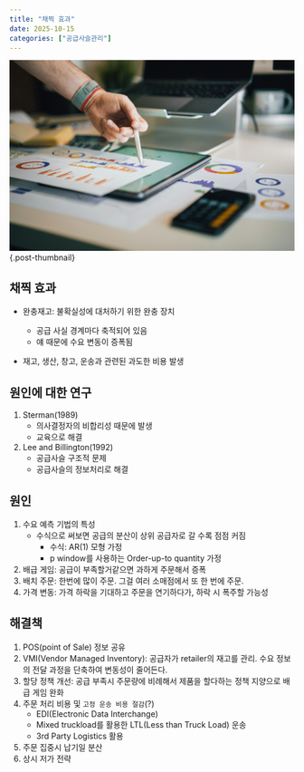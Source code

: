 ```yaml
---
title: "채찍 효과"
date: 2025-10-15
categories: ["공급사슬관리"]
---
```


![](/img/stat-thumb.jpg){.post-thumbnail}

## 채찍 효과

- 완충재고: 불확실성에 대처하기 위한 완충 장치
    - 공급 사실 경계마다 축적되어 있음
    - 얘 때문에 수요 변동이 증폭됨

- 재고, 생산, 창고, 운송과 관련된 과도한 비용 발생

## 원인에 대한 연구

1. Sterman(1989)
    - 의사결정자의 비합리성 때문에 발생
    - 교육으로 해결
2. Lee and Billington(1992)
    - 공급사슬 구조적 문제
    - 공급사슬의 정보처리로 해결

## 원인

1. 수요 예측 기법의 특성
    - 수식으로 써보면 공급의 분산이 상위 공급자로 갈 수록 점점 커짐
        - 수식: AR(1) 모형 가정
        - p window를 사용하는 Order-up-to quantity 가정
2. 배급 게임: 공급이 부족할거같으면 과하게 주문해서 증폭
3. 배치 주문: 한번에 많이 주문. 그걸 여러 소매점에서 또 한 번에 주문.
4. 가격 변동: 가격 하락을 기대하고 주문을 연기하다가, 하락 시 폭주할 가능성

## 해결책

1. POS(point of Sale) 정보 공유
2. VMI(Vendor Managed Inventory): 공급자가 retailer의 재고를 관리. 수요 정보의 전달 과정을 단축하여 변동성이 줄어든다.
3. 할당 정책 개선: 공급 부족시 주문량에 비례해서 제품을 할다하는 정책 지양으로 배급 게임 완화
4. 주문 처리 비용 및 `고정 운송 비용 절감`(?)
    - EDI(Electronic Data Interchange)
    - Mixed truckload를 활용한 LTL(Less than Truck Load) 운송
    - 3rd Party Logistics 활용
5. 주문 집중시 납기일 분산
6. 상시 저가 전략
